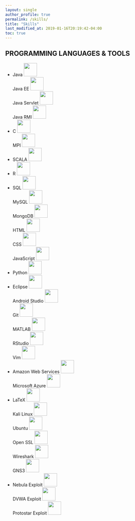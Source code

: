 ```yaml
---
layout: single
author_profile: true
permalink: /skills/
title: "Skills"
last_modified_at: 2019-01-16T20:19:42-04:00
toc: true
---
```




<style>
span.a {
  font-style: normal;
}

span.b {
  font-style: italic;
}

span.c {
  font-style: normal;
}
span.r {
  color: red;
}
</style>

## PROGRAMMING LANGUAGES & TOOLS

<ul>
	<li>
		<span class="c">Java</span>
    		<img src="https://upload.wikimedia.org/wikipedia/it/2/2e/Java_Logo.svg" width="42" height="42">
    		<br>
		<span class="c">Java EE</span>
    		<img src="https://agoncal.files.wordpress.com/2014/05/java_ee_logo_vert_v2.png" width="42" height="42">
    		<br>
		<span class="c">Java Servlet</span>
    		<img src="http://10minbasics.com/wp-content/uploads/2016/03/servlets-logo.png" width="42" height="42">
    		<br>
		<span class="c">Java RMI</span>
    		<img src="https://encrypted-tbn0.gstatic.com/images?q=tbn:ANd9GcTiqkYXTt4visMRrrOatwjxXcLm7_h2QXKa8y93KdDhiwV3xbt-" width="42" height="42">
    		<br>
	</li>
	<li>
		<span class="c">C</span>
    		<img src="https://png.icons8.com/color/1600/c-programming" width="42" height="42">
    		<br>
		<span class="c">MPI</span>
    		<img src="https://6lli539m39y3hpkelqsm3c2fg-wpengine.netdna-ssl.com/wp-content/uploads/2017/05/MPIlogo2.gif" width="42" height="42">
    		<br>
	</li>
	<li>
		<span class="c">SCALA</span>
    		<img src="https://upload.wikimedia.org/wikipedia/en/8/85/Scala_logo.png" width="42" height="42">
    		<br>
	</li>
	<li>
		<span class="c">R</span>
    		<img src="https://upload.wikimedia.org/wikipedia/commons/thumb/1/1b/R_logo.svg/1280px-R_logo.svg.png" width="42" height="42">
    		<br>
	</li>
	<li>
		<span class="c">SQL</span>
    		<img src="https://banner2.kisspng.com/20180526/oqt/kisspng-microsoft-sql-server-mysql-database-logo-5b098c6ebad6d7.7316225815273524307653.jpg" width="42" height="42">
    		<br>
		<span class="c">MySQL</span>
    		<img src="https://seeklogo.net/wp-content/uploads/2017/05/mysql-logo.png" width="42" height="42">
    		<br>
		<span class="c">MongoDB</span>
    		<img src="https://webassets.mongodb.com/_com_assets/cms/mongodb-logo-rgb-j6w271g1xn.jpg" width="42" height="42">
    		<br>
		<span class="c">HTML</span>
    		<img src="https://logos-download.com/wp-content/uploads/2017/07/HTML5_badge.png" width="42" height="42">
    		<br>
		<span class="c">CSS</span>
    		<img src="http://www.associazioneincanto.it/wp-content/uploads/2016/03/css-logo.png" width="42" height="42">
    		<br>
		<span class="c">JavaScript</span>
    		<img src="https://seeklogo.com/images/J/javascript-logo-8892AEFCAC-seeklogo.com.png" width="42" height="42">
    		<br>
	</li>
	<li>
		<span class="c">Python</span>
    		<img src="https://www.python.org/static/community_logos/python-logo-generic.svg" width="42" height="42">
    		<br>
	</li>
	<li>
		<span class="c">Eclipse</span>
    		<img src="https://www.eclipse.org/artwork/images/v2/logo-800x188.png" width="42" height="42">
    		<br>
		<span class="c">Android Studio</span>
    		<img src="https://upload.wikimedia.org/wikipedia/commons/3/34/Android_Studio_icon.svg" width="42" height="42">
    		<br>
		<span class="c">Git</span>
    		<img src="https://git-scm.com/images/logos/downloads/Git-Icon-1788C.png" width="42" height="42">
    		<br>
		<span class="c">MATLAB</span>
    		<img src="https://upload.wikimedia.org/wikipedia/commons/thumb/2/21/Matlab_Logo.png/667px-Matlab_Logo.png" width="42" height="42">
		<br>
		<span class="c">RStudio</span>
    		<img src="https://upload.wikimedia.org/wikipedia/commons/thumb/d/d0/RStudio_logo_flat.svg/1920px-RStudio_logo_flat.svg.png" width="42" height="42">
    		<br>
		<span class="c">Vim</span>
    		<img src="https://upload.wikimedia.org/wikipedia/commons/9/9f/Vimlogo.svg" width="42" height="42">
    		<br>
	</li>
	<li>
		<span class="c">Amazon Web Services</span>
    		<img src="https://upload.wikimedia.org/wikipedia/commons/9/93/Amazon_Web_Services_Logo.svg" width="42" height="42">
    		<br>
		<span class="c">Microsoft Azure</span>
    		<img src="https://upload.wikimedia.org/wikipedia/commons/thumb/a/a8/Microsoft_Azure_Logo.svg/1920px-Microsoft_Azure_Logo.svg.png" width="42" height="42">
    		<br>
	</li>
	<li>
		<span class="c">LaTeX</span>
    		<img src="https://i.stack.imgur.com/zHFFO.png" width="42" height="42">
    		<br>
		<span class="c">Kali Linux</span>
    		<img src="https://ih1.redbubble.net/image.330661891.3438/flat,550x550,075,f.jpg" width="42" height="42">
    		<br>
		<span class="c">Ubuntu</span>
    		<img src="https://upload.wikimedia.org/wikipedia/commons/9/94/Ubuntu_logoib.svg" width="42" height="42">
    		<br>
		<span class="c">Open SSL</span>
    		<img src="https://developer.akamai.com/sites/default/files/styles/blog_featured_image/public/2018-08/open%20ssl_0.png?itok=TSQaWD03" width="42" height="42">
    		<br>
		<span class="c">Wireshark</span>
    		<img src="http://static.movingpackets.net/2014/10/wireshark-logo.png" width="42" height="42">
    		<br>
		<span class="c">GNS3</span>
    		<img src="https://www.gns3.com/assets/images/logo-colour.png" width="42" height="42">
    		<br>
	</li>
	<li>
		<span class="c">Nebula Exploit</span>
    		<img src="https://www.iprog.it/blog/wp-content/uploads/2019/04/CTF-lolz-.jpg" width="42" height="42">
		<br>
		<span class="c">DVWA Exploit</span>
    		<img src="https://www.cyberpunk.rs/wp-content/uploads/2019/03/dvwa_bg.jpg" width="42" height="42">
		<br>
		<span class="c">Protostar Exploit</span>
    		<img src="https://old.liveoverflow.com/media/img/blog/stack0.png" width="42" height="42">
		<br>
	</li>
</ul>
